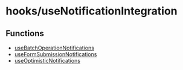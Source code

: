 # hooks/useNotificationIntegration

## Functions

- [useBatchOperationNotifications](functions/useBatchOperationNotifications.md)
- [useFormSubmissionNotifications](functions/useFormSubmissionNotifications.md)
- [useOptimisticNotifications](functions/useOptimisticNotifications.md)
